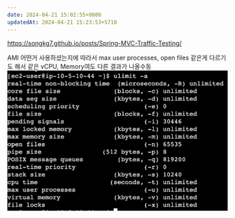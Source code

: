 ```yaml
---
date: 2024-04-21 15:02:55+0000
updatedAt: 2024-04-21 15:23:53+5710
---
```

https://songkg7.github.io/posts/Spring-MVC-Traffic-Testing/

AMI 어떤거 사용하셨는지에 따라서 max user processes, open files 같은게 다르기도 해서 같은 vCPU, Memory여도 다른 결과가 나올수동![KakaoTalk_Image_2023-11-15-22-24-02](real-resource-image/KakaoTalk_Image_2023-11-15-22-24-02.png)